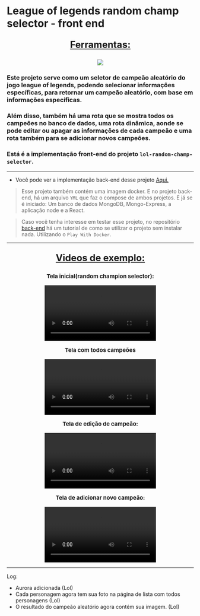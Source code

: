 # League of legends random champ selector - front end

<div align=center>
  <p style='font-size: 25px; text-decoration: underline; font-weight: bold'>Ferramentas:</p>
  <a href="https://github.com/Joao-Vtr-Oliveira/todo-list-login">
    <img src="https://skillicons.dev/icons?i=react,ts,tailwind,nextjs,docker" />
  </a>
</div>

### Este projeto serve como um seletor de campeão aleatório do jogo league of legends, podendo selecionar informações específicas, para retornar um campeão aleatório, com base em informações específicas.

### Além disso, também há uma rota que se mostra todos os campeões no banco de dados, uma rota dinâmica, aonde se pode editar ou apagar as informações de cada campeão e uma rota também para se adicionar novos campeões.

### Está é a implementação front-end do projeto `lol-random-champ-selector`.


---

- Você pode ver a implementação back-end desse projeto [Aqui.](https://github.com/Joao-Vtr-Oliveira/lol-random-champ-selector-backend)

> Esse projeto também contém uma imagem docker. E no projeto back-end, há um arquivo `YML` que faz o compose de ambos projetos. E já se é iniciado: Um banco de dados MongoDB, Mongo-Express, a aplicação node e a React.

> Caso você tenha interesse em testar esse projeto, no repositório [back-end](https://github.com/Joao-Vtr-Oliveira/lol-random-champ-selector-backend) há um tutorial de como se utilizar o projeto sem instalar nada. Utilizando o `Play With Docker`.

---

<div align=center>
  <p style='font-size: 25px; text-decoration: underline; font-weight: bold'>Videos de exemplo:</p>
  <p style='font-size: 15px; font-weight: bold'>Tela inicial(random champion selector):</p>
  <video controls src="https://github.com/user-attachments/assets/8e41cd00-e7b1-44da-af7a-8732d64a41ea"></video>

  <p style='font-size: 15px; font-weight: bold'>Tela com todos campeões</p>
  <video controls src="https://github.com/user-attachments/assets/98c8c785-f4a5-4cec-9306-b45a639ceb19"></video>

  <p style='font-size: 15px; font-weight: bold'>Tela de edição de campeão:</p>
  <video controls src="https://github.com/user-attachments/assets/afea6344-ea98-4421-a330-e0d9cc74c4be"></video>

  <p style='font-size: 15px; font-weight: bold'>Tela de adicionar novo campeão:</p>
  <video controls src="https://github.com/Joao-Vtr-Oliveira/lol-random-champ-selector-frontend/assets/114768964/1d82cab2-98af-4a48-b6c6-b311a3f0bcc0"></video>
</div>

---

Log:
- Aurora adicionada (Lol)
- Cada personagem agora tem sua foto na página de lista com todos personagens (Lol)
- O resultado do campeão aleatório agora contém sua imagem. (Lol)
